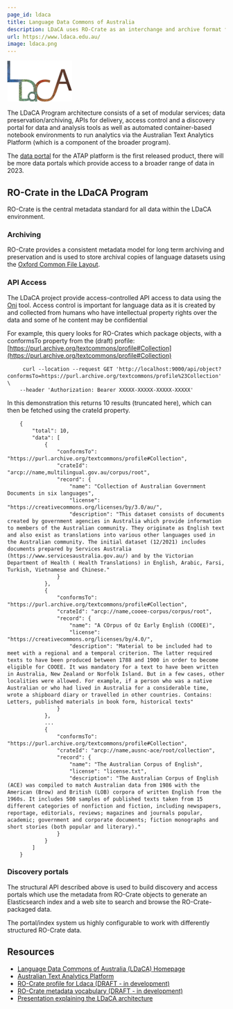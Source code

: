 ```yaml
---
page_id: ldaca
title: Language Data Commons of Australia
description: LDaCA uses RO-Crate as an interchange and archive format for language data, and is providing data discovery portals and API access to data using RO-Crate-centric APIs.
url: https://www.ldaca.edu.au/
image: ldaca.png
---
```


[![LDaCA Logo](assets/img/ldaca_sm.png)](https://ldaca.edu.au/)

The LDaCA Program architecture consists of a set of modular services; data preservation/archiving, APIs for delivery, access control and a discovery portal for data and analysis tools as well as automated container-based notebook environments to run analytics via the Australian Text Analytics Platform (which is a component of the broader program).

The [data portal](https://data.atap.edu.au/) for the ATAP platform is the first released product, there will be more data portals which provide access to a broader range of data in 2023.

[](#ro-crate-in-the-ldaca-program)RO-Crate in the LDaCA Program
---------------------------------------------------------------

RO-Crate is the central metadata standard for all data within the LDaCA environment.

### [](#archiving)Archiving

RO-Crate provides a consistent metadata model for long term archiving and preservation and is used to store archival copies of language datasets using the [Oxford Common File Layout](https://arkisto-platform.github.io/standards/ocfl/).

### [](#api-access)API Access

The LDaCA project provide access-controlled API access to data using the [Oni](https://github.com/Arkisto-Platform/oni) tool. Access control is important for language data as it is created by and collected from humans who have intellectual property rights over the data and some of he content may be confidential

For example, this query looks for RO-Crates which package objects, with a conformsTo property from the (draft) profile: [https://purl.archive.org/textcommons/profile#Collection](https://purl.archive.org/textcommons/profile#Collection)

```
     curl --location --request GET 'http://localhost:9000/api/object?conformsTo=https://purl.archive.org/textcommons/profile%23Collection' \
    --header 'Authorization: Bearer XXXXX-XXXXX-XXXXX-XXXXX'
```    

In this demonstration this returns 10 results (truncated here), which can then be fetched using the crateId property.
```
    {
        "total": 10,
        "data": [
            {
                "conformsTo": "https://purl.archive.org/textcommons/profile#Collection",
                "crateId": "arcp://name,multilingual.gov.au/corpus/root",
                "record": {
                    "name": "Collection of Australian Government Documents in six languages",
                    "license": "https://creativecommons.org/licenses/by/3.0/au/",
                    "description": "This dataset consists of documents created by government agencies in Australia which provide information to members of the Australian community. They originate as English text and also exist as translations into various other languages used in the Australian community. The initial dataset (12/2021) includes documents prepared by Services Australia (https://www.servicesaustralia.gov.au/) and by the Victorian Department of Health ( Health Translations) in English, Arabic, Farsi, Turkish, Vietnamese and Chinese."
                }
            },
            {
                "conformsTo": "https://purl.archive.org/textcommons/profile#Collection",
                "crateId": "arcp://name,cooee-corpus/corpus/root",
                "record": {
                    "name": "A COrpus of Oz Early English (COOEE)",
                    "license": "https://creativecommons.org/licenses/by/4.0/",
                    "description": "Material to be included had to meet with a regional and a temporal criterion. The latter required texts to have been produced between 1788 and 1900 in order to become eligible for COOEE. It was mandatory for a text to have been written in Australia, New Zealand or Norfolk Island. But in a few cases, other localities were allowed. For example, if a person who was a native Australian or who had lived in Australia for a considerable time, wrote a shipboard diary or travelled in other countries. Contains: Letters, published materials in book form, historical texts"
                }
            },
            ...
            {
                "conformsTo": "https://purl.archive.org/textcommons/profile#Collection",
                "crateId": "arcp://name,ausnc-ace/root/collection",
                "record": {
                    "name": "The Australian Corpus of English",
                    "license": "license.txt",
                    "description": "The Australian Corpus of English (ACE) was compiled to match Australian data from 1986 with the American (Brow) and British (LOB) corpora of written English from the 1960s. It includes 500 samples of published texts taken from 15 different categories of nonfiction and fiction, including newspapers, reportage, editorials, reviews; magazines and journals popular, academic; government and corporate documents; fiction monographs and short stories (both popular and literary)."
                }
            }
        ]
    }
```
    

### [](#discovery-portals)Discovery portals

The structural API described above is used to build discovery and access portals which use the metadata from RO-Crate objects to generate an Elasticsearch index and a web site to search and browse the RO-Crate-packaged data.

The portal/index system us highly configurable to work with differently structured RO-Crate data.

[](#resources)Resources
-----------------------

*   [Language Data Commons of Australia (LDaCA) Homepage](https://ldaca.edu.au/)
*   [Australian Text Analytics Platform](https://atap.edu.au/)
*   [RO-Crate profile for Ldaca (DRAFT - in development)](https://purl.archive.org/textcommons/profile)
*   [RO-Crate metadata vocabulary (DRAFT - in development)](https://purl.archive.org/textcommons/terms)
*   [Presentation explaining the LDaCA architecture](https://www.ldaca.edu.au/rdc-tech-meeting/)
